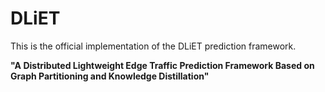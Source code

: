 # DLiET
This is the official implementation of the DLiET prediction framework.

**"A Distributed Lightweight Edge Traffic Prediction Framework Based on Graph Partitioning and Knowledge Distillation"**
